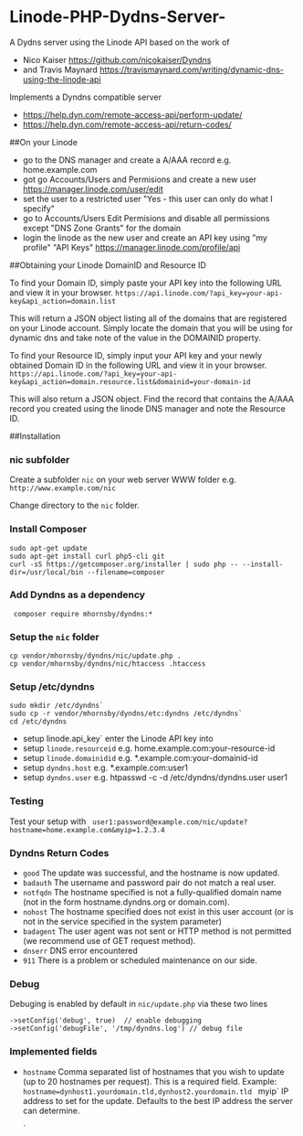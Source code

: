 # Linode-PHP-Dydns-Server-

A Dydns server using the Linode API based on the work of 
  - Nico Kaiser https://github.com/nicokaiser/Dyndns 
  - and Travis Maynard https://travismaynard.com/writing/dynamic-dns-using-the-linode-api

Implements a Dyndns compatible server 
  - https://help.dyn.com/remote-access-api/perform-update/
  - https://help.dyn.com/remote-access-api/return-codes/

##On your Linode
- go to the DNS manager and create a A/AAA record e.g. home.example.com
- got go Accounts/Users and Permisions and create a new user https://manager.linode.com/user/edit
- set the user to a restricted user "Yes - this user can only do what I specify"
- go to Accounts/Users Edit Permisions and disable all permissions except "DNS Zone Grants" for the domain
- login the linode as the new user and create an API key using "my profile" "API Keys" https://manager.linode.com/profile/api

##Obtaining your Linode DomainID and Resource ID

To find your Domain ID, simply paste your API key into the following URL and view it in your browser.
`https://api.linode.com/?api_key=your-api-key&api_action=domain.list`

This will return a JSON object listing all of the domains that are registered on your Linode account. Simply locate the domain that you will be using for dynamic dns and take note of the value in the DOMAINID property.

To find your Resource ID, simply input your API key and your newly obtained Domain ID in the following URL and view it in your browser.
`https://api.linode.com/?api_key=your-api-key&api_action=domain.resource.list&domainid=your-domain-id`

This will also return a JSON object. Find the record that contains the A/AAA record you created using the linode DNS manager and note the Resource ID.

##Installation

### nic subfolder
Create a subfolder `nic` on your web server WWW folder e.g. `http://www.example.com/nic`

Change directory to the `nic` folder.

### Install Composer
```
sudo apt-get update
sudo apt-get install curl php5-cli git
curl -sS https://getcomposer.org/installer | sudo php -- --install-dir=/usr/local/bin --filename=composer
```

### Add Dyndns as a dependency
` composer require mhornsby/dyndns:*`

### Setup the `nic` folder
```
cp vendor/mhornsby/dyndns/nic/update.php .
cp vendor/mhornsby/dyndns/nic/htaccess .htaccess
```

### Setup /etc/dyndns
```
sudo mkdir /etc/dyndns`
sudo cp -r vendor/mhornsby/dyndns/etc:dyndns /etc/dyndns`
cd /etc/dyndns
```

- setup linode.api_key` enter the Linode API key into
- setup `linode.resourceid` e.g. home.example.com:your-resource-id
- setup `linode.domainidid` e.g. *.example.com:your-domainid-id
- setup `dyndns.host` e.g. *.example.com:user1
- setup `dyndns.user` e.g. htpasswd -c -d /etc/dyndns/dyndns.user user1

### Testing
Test your setup with
` user1:password@example.com/nic/update?hostname=home.example.com&myip=1.2.3.4`

### Dyndns Return Codes
- `good` The update was successful, and the hostname is now updated.
- `badauth` The username and password pair do not match a real user.
- `notfqdn` The hostname specified is not a fully-qualified domain name (not in the form hostname.dyndns.org or domain.com).
- `nohost` The hostname specified does not exist in this user account (or is not in the service specified in the system parameter)
- `badagent` The user agent was not sent or HTTP method is not permitted (we recommend use of GET request method).
- `dnserr` DNS error encountered
- `911` There is a problem or scheduled maintenance on our side.

### Debug
Debuging is enabled by default in `nic/update.php` via these two lines

```
->setConfig('debug', true)  // enable debugging
->setConfig('debugFile', '/tmp/dyndns.log') // debug file
```
### Implemented fields

- `hostname` Comma separated list of hostnames that you wish to update (up to 20 hostnames per request). This is a required field. Example: `hostname=dynhost1.yourdomain.tld,dynhost2.yourdomain.tld`
` `myip` IP address to set for the update. Defaults to the best IP address the server can determine.





  
  `




















